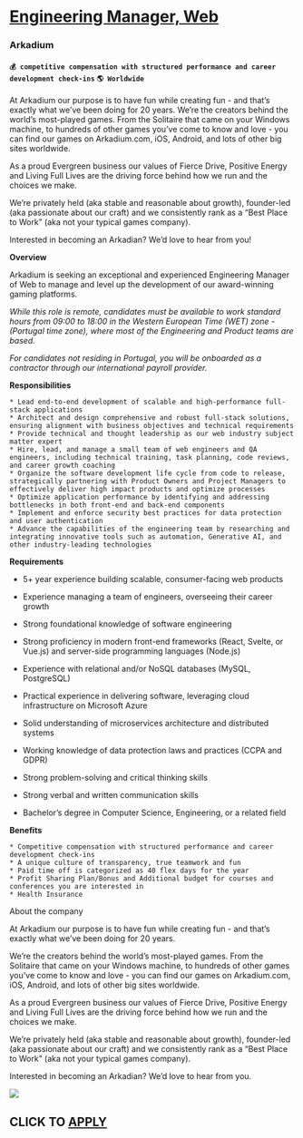 # [Engineering Manager, Web](https://www.remotewlb.com/apply/engineering-manager-web-78797)  
### Arkadium  
#### `💰 competitive compensation with structured performance and career development check-ins` `🌎 Worldwide`  

At Arkadium our purpose is to have fun while creating fun - and that’s exactly what we’ve been doing for 20 years. We’re the creators behind the world’s most-played games. From the Solitaire that came on your Windows machine, to hundreds of other games you’ve come to know and love - you can find our games on Arkadium.com, iOS, Android, and lots of other big sites worldwide.

As a proud Evergreen business our values of Fierce Drive, Positive Energy and Living Full Lives are the driving force behind how we run and the choices we make.

We’re privately held (aka stable and reasonable about growth), founder-led (aka passionate about our craft) and we consistently rank as a “Best Place to Work” (aka not your typical games company).

Interested in becoming an Arkadian? We’d love to hear from you!

**Overview**

Arkadium is seeking an exceptional and experienced Engineering Manager of Web to manage and level up the development of our award-winning gaming platforms.

_While this role is remote, candidates must be available to work standard hours from 09:00 to 18:00 in the Western European Time (WET) zone - (Portugal time zone), where most of the Engineering and Product teams are based._

_For candidates not residing in Portugal, you will be onboarded as a contractor through our international payroll provider._

**Responsibilities**

    * Lead end-to-end development of scalable and high-performance full-stack applications 
    * Architect and design comprehensive and robust full-stack solutions, ensuring alignment with business objectives and technical requirements 
    * Provide technical and thought leadership as our web industry subject matter expert 
    * Hire, lead, and manage a small team of web engineers and QA engineers, including technical training, task planning, code reviews, and career growth coaching 
    * Organize the software development life cycle from code to release, strategically partnering with Product Owners and Project Managers to effectively deliver high impact products and optimize processes 
    * Optimize application performance by identifying and addressing bottlenecks in both front-end and back-end components 
    * Implement and enforce security best practices for data protection and user authentication 
    * Advance the capabilities of the engineering team by researching and integrating innovative tools such as automation, Generative AI, and other industry-leading technologies 

**Requirements**

  * 5+ year experience building scalable, consumer-facing web products 
  * Experience managing a team of engineers, overseeing their career growth 
  * Strong foundational knowledge of software engineering 
  * Strong proficiency in modern front-end frameworks (React, Svelte, or Vue.js) and server-side programming languages (Node.js) 

  * Experience with relational and/or NoSQL databases (MySQL, PostgreSQL) 
  * Practical experience in delivering software, leveraging cloud infrastructure on Microsoft Azure 
  * Solid understanding of microservices architecture and distributed systems 
  * Working knowledge of data protection laws and practices (CCPA and GDPR) 
  * Strong problem-solving and critical thinking skills 
  * Strong verbal and written communication skills 
  * Bachelor’s degree in Computer Science, Engineering, or a related field 

**Benefits**

    * Competitive compensation with structured performance and career development check-ins
    * A unique culture of transparency, true teamwork and fun
    * Paid time off is categorized as 40 flex days for the year
    * Profit Sharing Plan/Bonus and Additional budget for courses and conferences you are interested in
    * Health Insurance

  
  

About the company

At Arkadium our purpose is to have fun while creating fun - and that’s exactly what we’ve been doing for 20 years.

We’re the creators behind the world’s most-played games. From the Solitaire that came on your Windows machine, to hundreds of other games you’ve come to know and love - you can find our games on Arkadium.com, iOS, Android, and lots of other big sites worldwide.

As a proud Evergreen business our values of Fierce Drive, Positive Energy and Living Full Lives are the driving force behind how we run and the choices we make.

We’re privately held (aka stable and reasonable about growth), founder-led (aka passionate about our craft) and we consistently rank as a “Best Place to Work” (aka not your typical games company).

Interested in becoming an Arkadian? We’d love to hear from you.

![](https://remotive.com/job/track/1904614/blank.gif?source=public_api)  
## CLICK TO [APPLY](https://www.remotewlb.com/apply/engineering-manager-web-78797)

